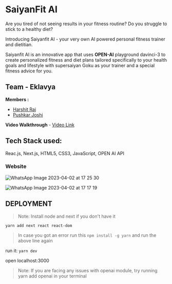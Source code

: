 # SaiyanFit AI
Are you tired of not seeing results in your fitness routine? Do you struggle to stick to a healthy diet?  

Introducing Saiyanfit AI - your very own AI powered personal fitness trainer and dietitian.

Saiyanfit AI is an innovative app that uses **OPEN-AI** playground davinci-3 to create personalized fitness and diet plans tailored specifically to your health goals and lifestyle with supersaiyan Goku as your trainer and a special fitness advice for you.


## Team  - Eklavya
**Members :** 
* [Harshit Raj](https://www.linkedin.com/in/harshit-raj-500606229/)
* [Pushkar Joshi](https://www.linkedin.com/in/pushkar-joshi-92635b234/)

**Video Walkthrough** - [Video Link](https://www.youtube.com/watch?v=X5ZxLjDtIaw)

## Tech Stack used:
Reac.js, Next.js, HTML5, CSS3, JavaScript, OPEN AI API

### Website
![WhatsApp Image 2023-04-02 at 17 25 30](https://user-images.githubusercontent.com/98808802/229351380-2980de44-1967-4e9c-8770-265f2716e029.jpeg)

![WhatsApp Image 2023-04-02 at 17 17 19](https://user-images.githubusercontent.com/98808802/229351383-9f19e0b7-f9af-46bb-ae6e-5993630479fd.jpeg)

## DEPLOYMENT
> Note: Install node and next if you don't have it

`yarn add next react react-dom`

> In case you got an error run this
> `npm install -g yarn`
> and run the above line again

run it: 
`yarn dev`

open localhost:3000

>Note: If you are facing any issues with openai module, try running yarn add openai in your terminal
